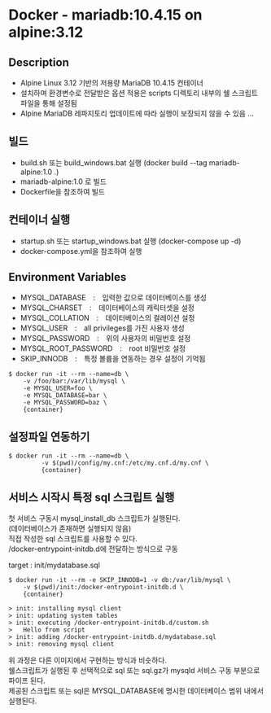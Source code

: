 # Docker - mariadb:10.4.15 on alpine:3.12
  
  
  
  
## Description
- Alpine Linux 3.12 기반의 저용량 MariaDB 10.4.15 컨테이너
- 설치하며 환경변수로 전달받은 옵션 적용은 scripts 디렉토리 내부의 쉘 스크립트 파일을 통해 설정됨
- Alpine MariaDB 레파지토리 업데이트에 따라 실행이 보장되지 않을 수 있음 ...
  
## 빌드
- build.sh 또는 build_windows.bat 실행 (docker build --tag mariadb-alpine:1.0 .)
- mariadb-alpine:1.0 로 빌드
- Dockerfile을 참조하여 빌드  
  
  
  
## 컨테이너 실행
- startup.sh 또는 startup_windows.bat 실행 (docker-compose up -d)
- docker-compose.yml을 참조하여 실행
  
  
  
## Environment Variables
- MYSQL_DATABASE　:　입력한 값으로 데이터베이스를 생성
- MYSQL_CHARSET　:　데이터베이스의 캐릭터셋을 설정
- MYSQL_COLLATION　:　데이터베이스의 컬레이션 설정
- MYSQL_USER　:　all privileges를 가진 사용자 생성
- MYSQL_PASSWORD　:　위의 사용자의 비밀번호 설정
- MYSQL_ROOT_PASSWORD　:　root 비밀번호 설정
- SKIP_INNODB　:　특정 볼륨을 연동하는 경우 설정이 기억됨
  
```console
$ docker run -it --rm --name=db \
	-v /foo/bar:/var/lib/mysql \
	-e MYSQL_USER=foo \
	-e MYSQL_DATABASE=bar \
	-e MYSQL_PASSWORD=baz \
	{container}
```
  
  
  
## 설정파일 연동하기
```console
$ docker run -it --rm --name=db \
         -v $(pwd)/config/my.cnf:/etc/my.cnf.d/my.cnf \
         {container}
```
  
  
  
## 서비스 시작시 특정 sql 스크립트 실행
첫 서비스 구동시 mysql_install_db 스크립트가 실행된다.  
(데이터베이스가 존재하면 실행되지 않음)  
직접 작성한 sql 스크립트를 사용할 수 있다.  
/docker-entrypoint-initdb.d에 전달하는 방식으로 구동  
  
target : init/mydatabase.sql  

```console
$ docker run -it --rm -e SKIP_INNODB=1 -v db:/var/lib/mysql \
	-v $(pwd)/init:/docker-entrypoint-initdb.d \
	{container}
  
> init: installing mysql client
> init: updating system tables
> init: executing /docker-entrypoint-initdb.d/custom.sh
> 	Hello from script
> init: adding /docker-entrypoint-initdb.d/mydatabase.sql
> init: removing mysql client
```
  
위 과정은 다른 이미지에서 구현하는 방식과 비슷하다.  
쉘스크립트가 실행된 후 선택적으로 sql 또는 sql.gz가 mysqld 서비스 구동 부분으로 파이프 된다.  
제공된 스크립트 또는 sql은 MYSQL_DATABASE에 명시한 데이터베이스 범위 내에서 실행된다.  
